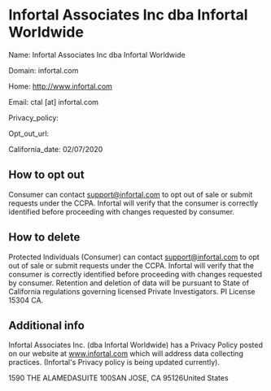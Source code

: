 
# Infortal Associates Inc dba Infortal Worldwide

Name: Infortal Associates Inc dba Infortal Worldwide

Domain: infortal.com

Home: http://www.infortal.com

Email: ctal [at] infortal.com

Privacy_policy: 

Opt_out_url: 

California_date: 02/07/2020



## How to opt out

Consumer can contact support@infortal.com to opt out of sale or submit requests under the CCPA. Infortal will verify that the consumer is correctly identified before proceeding with changes requested by consumer.

## How to delete

Protected Individuals (Consumer) can contact support@infortal.com to opt out of sale or submit requests under the CCPA. Infortal will verify that the consumer is correctly identified before proceeding with changes requested by consumer. Retention and deletion of data will be pursuant to State of California regulations governing licensed Private Investigators. 
PI License 15304 CA.

## Additional info

Infortal Associates Inc. (dba Infortal Worldwide) has a Privacy Policy posted on our website at www.infortal.com which will address data collecting practices. 
(Infortal's Privacy policy is being updated currently).

1590 THE ALAMEDASUITE 100SAN JOSE, CA 95126United States

